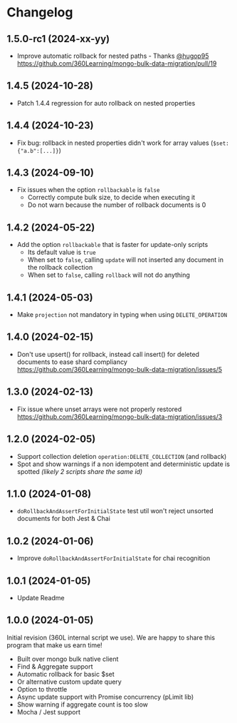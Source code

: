 # Changelog

## 1.5.0-rc1 (2024-xx-yy)

- Improve automatic rollback for nested paths - Thanks [@hugop95](https://github.com/hugop95) https://github.com/360Learning/mongo-bulk-data-migration/pull/19

## 1.4.5 (2024-10-28)

- Patch 1.4.4 regression for auto rollback on nested properties

## 1.4.4 (2024-10-23)

- Fix bug: rollback in nested properties didn't work for array values (`$set:{"a.b":[...]}`)

## 1.4.3 (2024-09-10)

- Fix issues when the option `rollbackable` is `false`
  - Correctly compute bulk size, to decide when executing it
  - Do not warn because the number of rollback documents is 0

## 1.4.2 (2024-05-22)

- Add the option `rollbackable` that is faster for update-only scripts
  - Its default value is `true`
  - When set to `false`, calling `update` will not inserted any document in the rollback collection
  - When set to `false`, calling `rollback` will not do anything

## 1.4.1 (2024-05-03)

- Make `projection` not mandatory in typing when using `DELETE_OPERATION`

## 1.4.0 (2024-02-15)

- Don't use upsert() for rollback, instead call insert() for deleted documents to ease shard compliancy https://github.com/360Learning/mongo-bulk-data-migration/issues/5

## 1.3.0 (2024-02-13)

- Fix issue where unset arrays were not properly restored https://github.com/360Learning/mongo-bulk-data-migration/issues/3

## 1.2.0 (2024-02-05)

- Support collection deletion `operation:DELETE_COLLECTION` (and rollback)
- Spot and show warnings if a non idempotent and deterministic update is spotted _(likely 2 scripts share the same id)_

## 1.1.0 (2024-01-08)

- `doRollbackAndAssertForInitialState` test util won't reject unsorted documents for both Jest & Chai

## 1.0.2 (2024-01-06)

- Improve `doRollbackAndAssertForInitialState` for chai recognition

## 1.0.1 (2024-01-05)

- Update Readme

## 1.0.0 (2024-01-05)

Initial revision (360L internal script we use).
We are happy to share this program that make us earn time!

- Built over mongo bulk native client
- Find & Aggregate support
- Automatic rollback for basic $set
- Or alternative custom update query
- Option to throttle
- Async update support with Promise concurrency (pLimit lib)
- Show warning if aggregate count is too slow
- Mocha / Jest support

